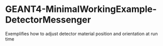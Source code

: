 # GEANT4-MinimalWorkingExample-DetectorMessenger
Exemplifies how to adjust detector material position and orientation at run time
